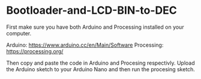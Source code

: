 # Bootloader-and-LCD-BIN-to-DEC

First make sure you have both Arduino and Processing installed on your computer.

Arduino: https://www.arduino.cc/en/Main/Software
Processing: https://processing.org/

Then copy and paste the code in Arduino and Procesing respectivly. Upload the Arduino sketch to your Arduino Nano and then run the procesing sketch.
